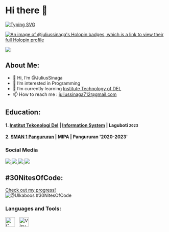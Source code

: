 # Hi there 👋

[![Typing SVG](https://readme-typing-svg.demolab.com?font=Fira+Code&pause=1000&width=435&lines=Become+to+Star)](https://git.io/typing-svg)

[![An image of @juliussinaga's Holopin badges, which is a link to view their full Holopin profile](https://holopin.me/juliussinaga)](https://holopin.io/@juliussinaga)

<img src="https://www.codewars.com/users/Ulkaboos/badges/small">

## About Me:

- 👋 Hi, I’m @JuliusSinaga
- 👀 I’m interested in Programming
- 🌱 I’m currently learning [Institute Technology of DEL](https://www.del.ac.id/) 
- 📫 How to reach me : juliussinaga712@gmail.com

## Education:

#### 1. [Institut Tekonologi Del](https://www.del.ac.id/) | [Information System](https://www.del.ac.id/?page_id=3534) | Laguboti `2023`
#### 2. [SMAN 1 Pangururan](https://infosekolah.net/cari/sekolah/SMAN-1-PANGURURAN-Kec.-Pangururan-Prov.-Sumatera-Utara/f6283652e7cff259426ada551fb85899ea32906e/) | MIPA | Pangururan '2020-2023'

### Social Media
<div align="left"> 
  <a href="mailto:juliussinaga712@gmail.com">
    <img src="https://img.shields.io/badge/Gmail-333333?style=for-the-badge&logo=gmail&logoColor=red" />
  </a>
  <a href=https://discordapp.com/users/716192652508397579 target="_blank">
     <img src="https://img.shields.io/badge/Discord-5865F2?style=for-the-badge&logo=discord&logoColor=white" target=_blank /> <!-- sqlite, safari, google-chrome are other good icon options -->
  </a>
  <a>
    <a href=https://www.linkedin.com/in/julius-sinaga target="_blank">
      <img src="https://img.shields.io/badge/LinkedIn-0077B5?style=for-the-badge&logo=linkedin&logoColor=white" target="_blank" />
  </a>
  <a>
    <a href=https://www.instagram.com/julius.kaisar30 target="_blank">
      <img src="https://img.shields.io/badge/Instagram-E4405F?style=for-the-badge&logo=instagram&logoColor=white" target="_blank">
  </a>
  
</div>

## #30NitesOfCode:
  [Check out my progress!](https://www.codedex.io/@Ulkaboos/30-nites-of-code)  
  ![@Ulkaboos #30NitesOfCode](https://www.codedex.io/api/petStatus?user=Ulkaboos)

  
### Languages and Tools:

<img align="left" alt="C Language" width="30 px" src="https://w7.pngwing.com/pngs/724/306/png-transparent-c-logo-c-programming-language-icon-letter-c-blue-logo-computer-program.png" style="padding-right:10px;" />
<img align="left" alt="VisualStudioCode" width="30px" src="https://cdn.jsdelivr.net/gh/devicons/devicon/icons/vscode/vscode-original.svg" style="padding-right:10px;" />


